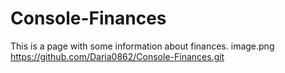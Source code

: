 # Console-Finances
This is a page with some information about finances. 
image.png
https://github.com/Daria0862/Console-Finances.git